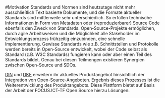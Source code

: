 #Motivation
Standards und Normen sind heutzutage nicht mehr ausschließlich Text basierte Dokumente, und die Formate aktueller Standards sind mittlerweile sehr unterschiedlich. So erfüllen technische Informationen in Form von Metadaten oder (reproduzierbarer) Source Code ebenfalls den Zweck von Standards. Open-Source-Projekte ermöglichen, durch agile Arbeitsweisen und die Möglichkeit alle Stakeholder im Entwicklungsprozess frühzeitig einzubinden, eine schnelle Implementierung. Gewisse Standards wie z.B. Schnittstellen und Protokolle werden bereits in Open-Source entwickelt, wobei der Code selbst als Standard (z.B. W3C Standards) fungieren kann oder aber einen Teil des Standards bildet. Genau bei diesen Teilmengen existieren Synergien zwischen Open-Source und SDOs. 

[DIN](https://www.din.de/) und [DKE](https://www.dke.de/) erweitern ihr aktuelles Produktangebot hinsichtlich der Integration von Open-Source-Angeboten. Ergebnis dieses Prozesses ist die Weiterentwicklung des Produktangebots. Diese Plattform bietet auf Basis der Arbeit der FOCUS.ICT-TF Open Source hierzu Lösungen.



